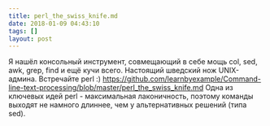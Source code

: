 ```yaml
---
title: perl_the_swiss_knife.md
date: 2018-01-09 04:43:10
tags: []
layout: post
---
```


Я нашёл консольный инструмент, совмещающий в себе мощь col, sed, awk, grep, find и ещё кучи всего. Настоящий шведский нож UNIX-админа. Встречайте perl :)
<https://github.com/learnbyexample/Command-line-text-processing/blob/master/perl_the_swiss_knife.md>
Одна из ключевых идей perl - максимальная лаконичность, поэтому команды выходят не намного длиннее, чем у альтернативных решений (типа sed).
